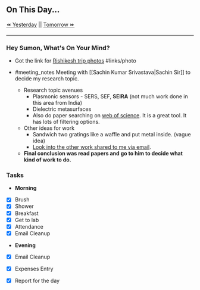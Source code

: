 ## On This Day...

[⏪ Yesterday](2022-04-06) || [Tomorrow ⏩](2022-04-08)

---

### Hey Sumon, What's On Your Mind?

- Got the link for [Rishikesh trip photos](https://bit.ly/3ufe6Tv) #links/photo 

- #meeting_notes Meeting with [[Sachin Kumar Srivastava|Sachin Sir]] to decide my research topic.
	- Research topic avenues 
		- Plasmonic sensors - SERS, SEF, **SEIRA** (not much work done in this area from India)
		- Dielectric metasurfaces
		- Also do paper searching on [web of science](https://bit.ly/3ujmPEn). It is a great tool. It has lots of filtering options.
	- Other ideas for work 
		- Sandwich two gratings like a waffle and put metal inside. (vague idea)
		- [Look into the other work shared to me via email](https://bit.ly/3ukOpkk).
	- **Final conclusion was read papers and go to him to decide what kind of work to do.** 

### Tasks

- **Morning**
- [x] Brush
- [x] Shower
- [x] Breakfast
- [x] Get to lab
- [x] Attendance
- [x] Email Cleanup

- **Evening**
- [x] Email Cleanup
- [x] Expenses Entry
- [x] Report for the day



